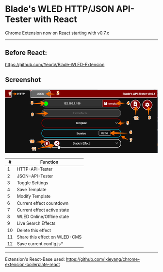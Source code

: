 # Blade's WLED HTTP/JSON API-Tester with React

Chrome Extension now on React starting with v0.7.x

---

## Before React:

https://github.com/YeonV/Blade-WLED-Extension

## Screenshot

![Image description](screenshot.png)

| \#  | Function                      |
| --- | ----------------------------- |
| 1   | HTTP-API-Tester               |
| 2   | JSON-API-Tester               |
| 3   | Toggle Settings               |
| 4   | Save Template                 |
| 5   | Modify Template               |
| 6   | Current effect countdown      |
| 7   | Current effect active state   |
| 8   | WLED Online/Offline state     |
| 9   | Live Search Effects           |
| 10  | Delete this effect            |
| 11  | Share this effect on WLED-CMS |
| 12  | Save current config.js\*      |

---

Extension's React-Base used: https://github.com/lxieyang/chrome-extension-boilerplate-react
